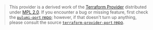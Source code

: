 > This provider is a derived work of the [Terraform Provider](https://github.com/port-labs/terraform-provider-port)
> distributed under [MPL 2.0](https://www.mozilla.org/en-US/MPL/2.0/). If you encounter a bug or missing feature,
> first check the [`pulumi-port` repo](https://github.com/port-labs/pulumi-port-labs/issues); however, if that doesn't turn up anything,
> please consult the source [`terraform-provider-port` repo](https://github.com/port-labs/terraform-provider-port/issues).
